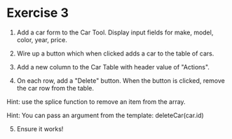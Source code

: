# Exercise 3

1. Add a car form to the Car Tool. Display input fields for make, model, color, year, price.

2. Wire up a button which when clicked adds a car to the table of cars.

3. Add a new column to the Car Table with header value of "Actions".

4. On each row, add a "Delete" button. When the button is clicked, remove the car row from the table.

Hint: use the splice function to remove an item from the array.

Hint: You can pass an argument from the template: deleteCar(car.id)

5. Ensure it works!
